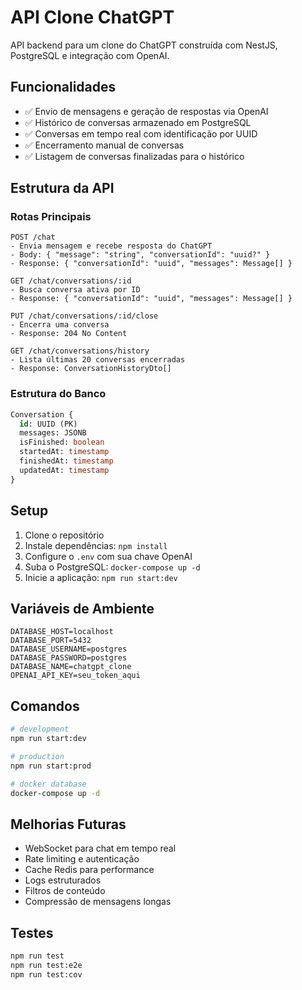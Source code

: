 # API Clone ChatGPT

API backend para um clone do ChatGPT construída com NestJS, PostgreSQL e integração com OpenAI.

## Funcionalidades

- ✅ Envio de mensagens e geração de respostas via OpenAI
- ✅ Histórico de conversas armazenado em PostgreSQL 
- ✅ Conversas em tempo real com identificação por UUID
- ✅ Encerramento manual de conversas
- ✅ Listagem de conversas finalizadas para o histórico

## Estrutura da API

### Rotas Principais

```
POST /chat
- Envia mensagem e recebe resposta do ChatGPT
- Body: { "message": "string", "conversationId": "uuid?" }
- Response: { "conversationId": "uuid", "messages": Message[] }

GET /chat/conversations/:id
- Busca conversa ativa por ID
- Response: { "conversationId": "uuid", "messages": Message[] }

PUT /chat/conversations/:id/close
- Encerra uma conversa
- Response: 204 No Content

GET /chat/conversations/history
- Lista últimas 20 conversas encerradas
- Response: ConversationHistoryDto[]
```

### Estrutura do Banco

```sql
Conversation {
  id: UUID (PK)
  messages: JSONB
  isFinished: boolean
  startedAt: timestamp
  finishedAt: timestamp
  updatedAt: timestamp
}
```

## Setup

1. Clone o repositório
2. Instale dependências: `npm install`
3. Configure o `.env` com sua chave OpenAI
4. Suba o PostgreSQL: `docker-compose up -d`
5. Inicie a aplicação: `npm run start:dev`

## Variáveis de Ambiente

```env
DATABASE_HOST=localhost
DATABASE_PORT=5432
DATABASE_USERNAME=postgres
DATABASE_PASSWORD=postgres
DATABASE_NAME=chatgpt_clone
OPENAI_API_KEY=seu_token_aqui
```

## Comandos

```bash
# development
npm run start:dev

# production
npm run start:prod

# docker database
docker-compose up -d
```

## Melhorias Futuras

- WebSocket para chat em tempo real
- Rate limiting e autenticação
- Cache Redis para performance
- Logs estruturados
- Filtros de conteúdo
- Compressão de mensagens longas

## Testes

```bash
npm run test
npm run test:e2e
npm run test:cov
```
